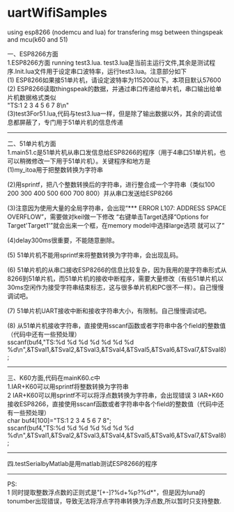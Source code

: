 # uartWifiSamples
using esp8266 (nodemcu and lua) for transfering msg between thingspeak and mcu(k60 and 51)  

一、ESP8266方面  
1.ESP8266方面 running test3.lua. test3.lua是当前主运行文件,其余是测试程序.Init.lua文件用于设定串口波特率，运行test3.lua。注意部分如下  
(1) ESP8266如果接51单片机，请设定波特率为115200以下。本项目默认57600  
(2) ESP8266读取thingspeak的数据，并通过串口传递给单片机，串口输出给单片机数据格式类似  
  "TS:1 2 3 4 5 6 7 8\n"   
(3)test3For51.lua,代码与test3.lua一样，但是除了输出数据以外，其余的调试信息都屏蔽了，专门用于51单片机的信息传递


****
二、51单片机方面  
1.main51.c是51单片机从串口发信息给ESP8266的程序（用于4串口51单片机，也可以稍微修改一下用于51单片机）。关键程序和地方是  
(1)my_itoa用于把整数转换为字符串  

(2)用sprintf，把八个整数转换后的字符串，进行整合成一个字符串（类似100 200 300 400 500 600 700 800）并从串口发送给ESP8266  

(3)注意因为使用大量的全局字符串，会出现“*** ERROR L107: ADDRESS SPACE OVERFLOW”，需要做对keil做一下修改
“右键单击Target选择“Options for Target'Target1'”就会出来一个框，在memory model中选择large选项 就可以了”  

(4)delay300ms很重要，不能随意删除。

(5) 51单片机不能用sprintf来将整数转换为字符串，会出现乱码。  

(6) 51单片机的从串口接收ESP8266的信息比较复杂，因为我用的是字符串形式从8266到51单片机，而51单片机的接收中断程序，需要大量修改（有些51单片机以30ms空闲作为接受字符串结束标志，这与很多单片机和PC很不一样）。自己慢慢调试吧。  

(7) 51单片机UART接收中断和接收字符串大小，有限制。自己慢慢调试吧。  

(8) 从51单片机接收字符串，直接使用sscanf函数或者字符串中各个field的整数值（代码中还有一些预处理）  
  sscanf(buf4,"TS:%d %d %d %d %d %d %d %d\n",&TSval1,&TSval2,&TSval3,&TSval4,&TSval5,&TSval6,&TSval7,&TSval8);

****
三、K60方面,代码在mainK60.c中  
1.IAR+K60可以用sprintf将整数转换为字符串  
2 IAR+K60可以用sprintf不可以将浮点数转换为字符串，会出现错误
3 IAR+K60接收ESP8266，直接使用sscanf函数或者字符串中各个field的整数值（代码中还有一些预处理）  
char buf4[100]="TS:1 2 3 4 5 6 7 8";    
sscanf(buf4,"TS:%d %d %d %d %d %d %d %d\n",&TSval1,&TSval2,&TSval3,&TSval4,&TSval5,&TSval6,&TSval7,&TSval8);

****
四.testSerialbyMatlab是用matlab测试ESP8266的程序    

****
PS:  
1 同时提取整数浮点数的正则式是"[+-]?%d+%p?%d*"，但是因为luna的tonumber出现错误，导致无法将浮点字符串转换为浮点数,所以暂时只支持整数.  